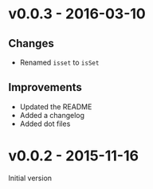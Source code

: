 # v0.0.3 - 2016-03-10
## Changes
- Renamed `isset` to `isSet`

## Improvements
- Updated the README
- Added a changelog
- Added dot files

# v0.0.2 - 2015-11-16
Initial version
